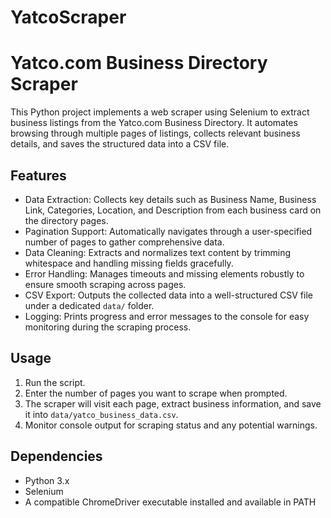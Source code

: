 # YatcoScraper

# Yatco.com Business Directory Scraper

This Python project implements a web scraper using Selenium to extract business listings from the Yatco.com Business Directory. It automates browsing through multiple pages of listings, collects relevant business details, and saves the structured data into a CSV file.

## Features

* Data Extraction: Collects key details such as Business Name, Business Link, Categories, Location, and Description from each business card on the directory pages.
* Pagination Support: Automatically navigates through a user-specified number of pages to gather comprehensive data.
* Data Cleaning: Extracts and normalizes text content by trimming whitespace and handling missing fields gracefully.
* Error Handling: Manages timeouts and missing elements robustly to ensure smooth scraping across pages.
* CSV Export: Outputs the collected data into a well-structured CSV file under a dedicated `data/` folder.
* Logging: Prints progress and error messages to the console for easy monitoring during the scraping process.

## Usage

1. Run the script.
2. Enter the number of pages you want to scrape when prompted.
3. The scraper will visit each page, extract business information, and save it into `data/yatco_business_data.csv`.
4. Monitor console output for scraping status and any potential warnings.

## Dependencies

* Python 3.x
* Selenium
* A compatible ChromeDriver executable installed and available in PATH


